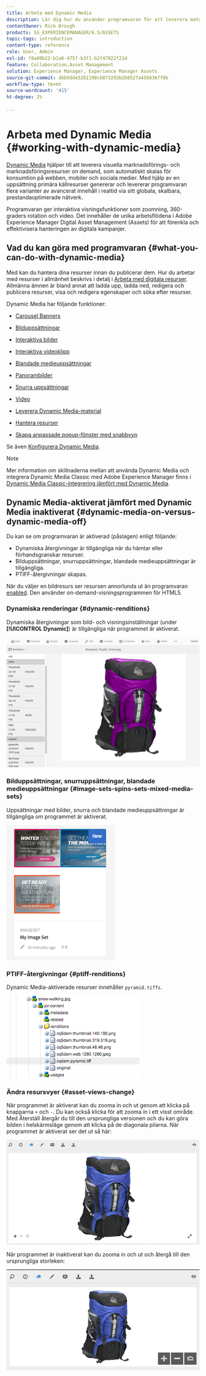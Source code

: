 ```yaml
---
title: Arbeta med Dynamic Media
description: Lär dig hur du använder programvaran för att leverera material för webben, mobiler och sociala medier.
contentOwner: Rick Brough
products: SG_EXPERIENCEMANAGER/6.5/ASSETS
topic-tags: introduction
content-type: reference
role: User, Admin
exl-id: f8a80b22-b1a6-475f-b3f1-b2f47822f21d
feature: Collaboration,Asset Management
solution: Experience Manager, Experience Manager Assets
source-git-commit: d6b9dde5201198cb073293b2b8527a458836ff0b
workflow-type: tm+mt
source-wordcount: '415'
ht-degree: 2%

---
```


# Arbeta med Dynamic Media {#working-with-dynamic-media}

[Dynamic Media](https://business.adobe.com/se/products/experience-manager/assets/dynamic-media.html) hjälper till att leverera visuella marknadsförings- och marknadsföringsresurser on demand, som automatiskt skalas för konsumtion på webben, mobiler och sociala medier. Med hjälp av en uppsättning primära källresurser genererar och levererar programvaran flera varianter av avancerat innehåll i realtid via sitt globala, skalbara, prestandaoptimerade nätverk.

Programvaran ger interaktiva visningsfunktioner som zoomning, 360-graders rotation och video. Det innehåller de unika arbetsflödena i Adobe Experience Manager Digital Asset Management (Assets) för att förenkla och effektivisera hanteringen av digitala kampanjer.

<!-- >ARTICLE IS MISSING. GIVES 404 [!NOTE]
>
>A Community article is available on [Working with Adobe Experience Manager and Dynamic Media](https://helpx.adobe.com/experience-manager/using/aem_dynamic_media.html). -->

## Vad du kan göra med programvaran {#what-you-can-do-with-dynamic-media}

Med kan du hantera dina resurser innan du publicerar dem. Hur du arbetar med resurser i allmänhet beskrivs i detalj i [Arbeta med digitala resurser](manage-assets.md). Allmänna ämnen är bland annat att ladda upp, ladda ned, redigera och publicera resurser, visa och redigera egenskaper och söka efter resurser.

Dynamic Media har följande funktioner:

* [Carousel Banners](carousel-banners.md)
* [Bilduppsättningar](image-sets.md)
* [Interaktiva bilder](interactive-images.md)
* [Interaktiva videoklipp](interactive-videos.md)
* [Blandade medieuppsättningar](mixed-media-sets.md)
* [Panorambilder](panoramic-images.md)

* [Snurra uppsättningar](spin-sets.md)
* [Video](video.md)
* [Leverera Dynamic Media-material](delivering-dynamic-media-assets.md)
* [Hantera resurser](managing-assets.md)
* [Skapa anpassade popup-fönster med snabbvyn](custom-pop-ups.md)

Se även [Konfigurera Dynamic Media](administering-dynamic-media.md).

>[!NOTE]
>
>Mer information om skillnaderna mellan att använda Dynamic Media och integrera Dynamic Media Classic med Adobe Experience Manager finns i [Dynamic Media Classic-integrering jämfört med Dynamic Media](/help/sites-administering/scene7.md#aem-scene-integration-versus-dynamic-media).

## Dynamic Media-aktiverat jämfört med Dynamic Media inaktiverat {#dynamic-media-on-versus-dynamic-media-off}

Du kan se om programvaran är aktiverad (påslagen) enligt följande:

* Dynamiska återgivningar är tillgängliga när du hämtar eller förhandsgranskar resurser.
* Bilduppsättningar, snurruppsättningar, blandade medieuppsättningar är tillgängliga.
* PTIFF-återgivningar skapas.

När du väljer en bildresurs ser resursen annorlunda ut än programvaran [enabled](config-dynamic.md#enabling-dynamic-media). Den använder on-demand-visningsprogrammen för HTML5.

### Dynamiska renderingar {#dynamic-renditions}

Dynamiska återgivningar som bild- och visningsinställningar (under **[!UICONTROL Dynamic]**) är tillgängliga när programmet är aktiverat.

![chlimage_1-358](assets/chlimage_1-358.png)

### Bilduppsättningar, snurruppsättningar, blandade medieuppsättningar {#image-sets-spins-sets-mixed-media-sets}

Uppsättningar med bilder, snurra och blandade medieuppsättningar är tillgängliga om programmet är aktiverat.

![chlimage_1-359](assets/chlimage_1-359.png)

### PTIFF-återgivningar {#ptiff-renditions}

Dynamic Media-aktiverade resurser innehåller `pyramid.tiffs`.

![chlimage_1-360](assets/chlimage_1-360.png)

### Ändra resursvyer {#asset-views-change}

När programmet är aktiverat kan du zooma in och ut genom att klicka på knapparna `+` och `-`. Du kan också klicka för att zooma in i ett visst område. Med Återställ återgår du till den ursprungliga versionen och du kan göra bilden i helskärmsläge genom att klicka på de diagonala pilarna. När programmet är aktiverat ser det ut så här:

![chlimage_1-361](assets/chlimage_1-361.png)

När programmet är inaktiverat kan du zooma in och ut och återgå till den ursprungliga storleken:

![chlimage_1-362](assets/chlimage_1-362.png)
